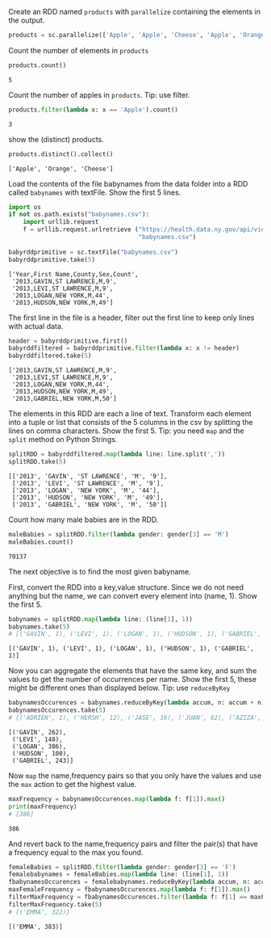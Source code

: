 
Create an RDD named `products` with `parallelize` containing the elements in the output.


```python
products = sc.parallelize(['Apple', 'Apple', 'Cheese', 'Apple', 'Orange'])
```

Count the number of elements in `products`


```python
products.count()
```




    5



Count the number of apples in `products`. Tip: use filter.


```python
products.filter(lambda x: x == 'Apple').count()
```




    3



show the (distinct) products.


```python
products.distinct().collect()
```




    ['Apple', 'Orange', 'Cheese']



Load the contents of the file babynames from the data folder into a RDD called `babynames` with textFile. Show the first 5 lines.


```python
import os
if not os.path.exists("babynames.csv"):
    import urllib.request
    f = urllib.request.urlretrieve ("https://health.data.ny.gov/api/views/jxy9-yhdk/rows.csv?accessType=DOWNLOAD", \
                                    "babynames.csv")
    
babyrddprimitive = sc.textFile("babynames.csv")
babyrddprimitive.take(5)
```




    ['Year,First Name,County,Sex,Count',
     '2013,GAVIN,ST LAWRENCE,M,9',
     '2013,LEVI,ST LAWRENCE,M,9',
     '2013,LOGAN,NEW YORK,M,44',
     '2013,HUDSON,NEW YORK,M,49']



The first line in the file is a header, filter out the first line to keep only lines with actual data.


```python
header = babyrddprimitive.first()
babyrddfiltered = babyrddprimitive.filter(lambda x: x != header)
babyrddfiltered.take(5)
```




    ['2013,GAVIN,ST LAWRENCE,M,9',
     '2013,LEVI,ST LAWRENCE,M,9',
     '2013,LOGAN,NEW YORK,M,44',
     '2013,HUDSON,NEW YORK,M,49',
     '2013,GABRIEL,NEW YORK,M,50']



The elements in this RDD are each a line of text. Transform each element into a tuple or list that consists of the 5 columns in the csv by splitting the lines on comma characters. Show the first 5. Tip: you need `map` and the `split` method on Python Strings.


```python
splitRDD = babyrddfiltered.map(lambda line: line.split(','))
splitRDD.take(5)
```




    [['2013', 'GAVIN', 'ST LAWRENCE', 'M', '9'],
     ['2013', 'LEVI', 'ST LAWRENCE', 'M', '9'],
     ['2013', 'LOGAN', 'NEW YORK', 'M', '44'],
     ['2013', 'HUDSON', 'NEW YORK', 'M', '49'],
     ['2013', 'GABRIEL', 'NEW YORK', 'M', '50']]



Count how many male babies are in the RDD.


```python
maleBabies = splitRDD.filter(lambda gender: gender[3] == 'M')
maleBabies.count()
```




    70137



The next objective is to find the most given babyname.

First, convert the RDD into a key,value structure. Since we do not need anything but the name, we can convert every element into (name, 1). Show the first 5.


```python
babynames = splitRDD.map(lambda line: (line[1], 1))
babynames.take(5)
# [('GAVIN', 1), ('LEVI', 1), ('LOGAN', 1), ('HUDSON', 1), ('GABRIEL', 1)]
```




    [('GAVIN', 1), ('LEVI', 1), ('LOGAN', 1), ('HUDSON', 1), ('GABRIEL', 1)]



Now you can aggregate the elements that have the same key, and sum the values to get the number of occurrences per name. Show the first 5, these might be different ones than displayed below. Tip: use `reduceByKey`


```python
babynamesOccurences = babynames.reduceByKey(lambda accum, n: accum + n)
babynamesOccurences.take(5)
# [('ADRIEN', 1), ('HERSH', 12), ('JASE', 10), ('JUAN', 62), ('AZIZA', 1)]
```




    [('GAVIN', 262),
     ('LEVI', 148),
     ('LOGAN', 386),
     ('HUDSON', 100),
     ('GABRIEL', 243)]



Now `map` the name,frequency pairs so that you only have the values and use the `max` action to get the highest value.


```python
maxFrequency = babynamesOccurences.map(lambda f: f[1]).max()
print(maxFrequency)
# [386]
```

    386


And revert back to the name,frequency pairs and filter the pair(s) that have a frequency equal to the max you found.


```python
femaleBabies = splitRDD.filter(lambda gender: gender[3] == 'F')
femalebabynames = femaleBabies.map(lambda line: (line[1], 1))
fbabynamesOccurences = femalebabynames.reduceByKey(lambda accum, n: accum + n)
maxFemaleFrequency = fbabynamesOccurences.map(lambda f: f[1]).max()
filterMaxFrequency = fbabynamesOccurences.filter(lambda f: f[1] == maxFemaleFrequency)
filterMaxFrequency.take(5)
# [('EMMA', 322)]
```




    [('EMMA', 383)]



